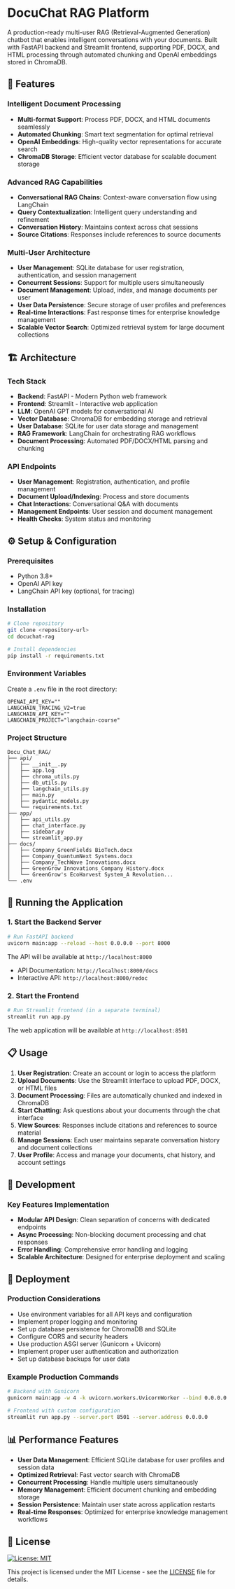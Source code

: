 # DocuChat RAG Platform

A production-ready multi-user RAG (Retrieval-Augmented Generation) chatbot that enables intelligent conversations with your documents. Built with FastAPI backend and Streamlit frontend, supporting PDF, DOCX, and HTML processing through automated chunking and OpenAI embeddings stored in ChromaDB.

## 🚀 Features

### Intelligent Document Processing
- **Multi-format Support**: Process PDF, DOCX, and HTML documents seamlessly
- **Automated Chunking**: Smart text segmentation for optimal retrieval
- **OpenAI Embeddings**: High-quality vector representations for accurate search
- **ChromaDB Storage**: Efficient vector database for scalable document storage

### Advanced RAG Capabilities
- **Conversational RAG Chains**: Context-aware conversation flow using LangChain
- **Query Contextualization**: Intelligent query understanding and refinement
- **Conversation History**: Maintains context across chat sessions
- **Source Citations**: Responses include references to source documents

### Multi-User Architecture
- **User Management**: SQLite database for user registration, authentication, and session management
- **Concurrent Sessions**: Support for multiple users simultaneously
- **Document Management**: Upload, index, and manage documents per user
- **User Data Persistence**: Secure storage of user profiles and preferences
- **Real-time Interactions**: Fast response times for enterprise knowledge management
- **Scalable Vector Search**: Optimized retrieval system for large document collections

## 🏗️ Architecture

### Tech Stack
- **Backend**: FastAPI - Modern Python web framework
- **Frontend**: Streamlit - Interactive web application
- **LLM**: OpenAI GPT models for conversational AI
- **Vector Database**: ChromaDB for embedding storage and retrieval
- **User Database**: SQLite for user data storage and management
- **RAG Framework**: LangChain for orchestrating RAG workflows
- **Document Processing**: Automated PDF/DOCX/HTML parsing and chunking

### API Endpoints
- **User Management**: Registration, authentication, and profile management
- **Document Upload/Indexing**: Process and store documents
- **Chat Interactions**: Conversational Q&A with documents
- **Management Endpoints**: User session and document management
- **Health Checks**: System status and monitoring

## ⚙️ Setup & Configuration

### Prerequisites
- Python 3.8+
- OpenAI API key
- LangChain API key (optional, for tracing)

### Installation

```bash
# Clone repository
git clone <repository-url>
cd docuchat-rag

# Install dependencies
pip install -r requirements.txt
```

### Environment Variables

Create a `.env` file in the root directory:

```env
OPENAI_API_KEY=""
LANGCHAIN_TRACING_V2=true
LANGCHAIN_API_KEY=""
LANGCHAIN_PROJECT="langchain-course"
```

### Project Structure
```
Docu_Chat_RAG/
├── api/
│   ├── __init__.py
│   ├── app.log
│   ├── chroma_utils.py
│   ├── db_utils.py
│   ├── langchain_utils.py
│   ├── main.py
│   ├── pydantic_models.py
│   └── requirements.txt
├── app/
│   ├── api_utils.py
│   ├── chat_interface.py
│   ├── sidebar.py
│   └── streamlit_app.py
├── docs/
│   ├── Company_GreenFields BioTech.docx
│   ├── Company_QuantumNext Systems.docx
│   ├── Company_TechWave Innovations.docx
│   ├── GreenGrow Innovations_Company History.docx
│   └── GreenGrow's EcoHarvest System_A Revolution...
└── .env
```

## 🎯 Running the Application

### 1. Start the Backend Server

```bash
# Run FastAPI backend
uvicorn main:app --reload --host 0.0.0.0 --port 8000
```

The API will be available at `http://localhost:8000`
- API Documentation: `http://localhost:8000/docs`
- Interactive API: `http://localhost:8000/redoc`

### 2. Start the Frontend

```bash
# Run Streamlit frontend (in a separate terminal)
streamlit run app.py
```

The web application will be available at `http://localhost:8501`

## 📋 Usage

1. **User Registration**: Create an account or login to access the platform
2. **Upload Documents**: Use the Streamlit interface to upload PDF, DOCX, or HTML files
3. **Document Processing**: Files are automatically chunked and indexed in ChromaDB
4. **Start Chatting**: Ask questions about your documents through the chat interface
5. **View Sources**: Responses include citations and references to source material
6. **Manage Sessions**: Each user maintains separate conversation history and document collections
7. **User Profile**: Access and manage your documents, chat history, and account settings

## 🔧 Development

### Key Features Implementation
- **Modular API Design**: Clean separation of concerns with dedicated endpoints
- **Async Processing**: Non-blocking document processing and chat responses
- **Error Handling**: Comprehensive error handling and logging
- **Scalable Architecture**: Designed for enterprise deployment and scaling

## 🚀 Deployment

### Production Considerations
- Use environment variables for all API keys and configuration
- Implement proper logging and monitoring
- Set up database persistence for ChromaDB and SQLite
- Configure CORS and security headers
- Use production ASGI server (Gunicorn + Uvicorn)
- Implement proper user authentication and authorization
- Set up database backups for user data

### Example Production Commands
```bash
# Backend with Gunicorn
gunicorn main:app -w 4 -k uvicorn.workers.UvicornWorker --bind 0.0.0.0:8000

# Frontend with custom configuration
streamlit run app.py --server.port 8501 --server.address 0.0.0.0
```

## 📊 Performance Features

- **User Data Management**: Efficient SQLite database for user profiles and session data
- **Optimized Retrieval**: Fast vector search with ChromaDB
- **Concurrent Processing**: Handle multiple users simultaneously
- **Memory Management**: Efficient document chunking and embedding storage
- **Session Persistence**: Maintain user state across application restarts
- **Real-time Responses**: Optimized for enterprise knowledge management workflows

## 📄 License

[![License: MIT](https://img.shields.io/badge/License-MIT-yellow.svg)](https://github.com/IzzatShahGit/Docu-Chat-RAG/blob/main/LICENSE)

This project is licensed under the MIT License - see the [LICENSE](https://github.com/IzzatShahGit/Docu-Chat-RAG/blob/main/LICENSE) file for details.
